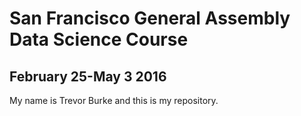 # San Francisco General Assembly Data Science Course
## February 25-May 3 2016

My name is Trevor Burke and this is my repository. 
